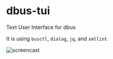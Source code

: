 # dbus-tui
Text User Interface for dbus

It is using `busctl`, `dialog`, `jq`, and `xmllint`

![screencast](https://raw.githubusercontent.com/jmlich/dbus-tui/main/dbus-tui.gif)
